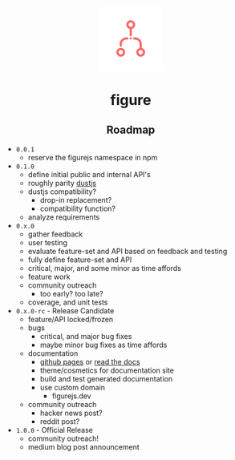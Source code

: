 <p align="center">
	<img src="https://raw.githubusercontent.com/JustinBeaudry/figurejs/master/logo.png">
	<h1 align="center">figure</h1>
</p>

<p align="center">
	<h2 align="center">Roadmap</h2>
</p>

* `0.0.1`
	* reserve the figurejs namespace in npm 
* `0.1.0`
	* define initial public and internal API's
	* roughly parity [dustjs][dust_repo]
	* dustjs compatibility?
		* drop-in replacement?
		* compatibility function?
	* analyze requirements
* `0.x.0`
	* gather feedback
	* user testing
	* evaluate feature-set and API based on feedback and testing
	* fully define feature-set and API 
	* critical, major, and some minor as time affords
	* feature work
	* community outreach
		* too early? too late?
	* coverage, and unit tests
* `0.x.0-rc` - Release Candidate
	* feature/API locked/frozen
	* bugs
		* critical, and major bug fixes
		* maybe minor bug fixes as time affords
	* documentation
		* [github pages][gh-pages] or [read the docs][rtd]
		* theme/cosmetics for documentation site
		* build and test generated documentation
		* use custom domain
			* figurejs.dev
	* community outreach
		* hacker news post?
		* reddit post?
* `1.0.0` - Official Release
	* community outreach!
	* medium blog post announcement

[dust_repo]: https://github.com/linkedin/dustjs 
[rtd]: https://readthedocs.io
[gh-pages]: https://pages.github.com/
